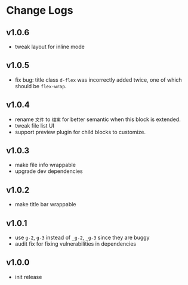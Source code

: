 # Change Logs

## v1.0.6

 - tweak layout for inline mode


## v1.0.5

 - fix bug: title class `d-flex` was incorrectly added twice, one of which should be `flex-wrap`.


## v1.0.4

 - rename `文件` to `檔案` for better semantic when this block is extended.
 - tweak file list UI
 - support preview plugin for child blocks to customize.


## v1.0.3

 - make file info wrappable
 - upgrade dev dependencies


## v1.0.2

 - make title bar wrappable


## v1.0.1

 - use `g-2`, `g-3` instead of `_g-2`, `_g-3` since they are buggy
 - audit fix for fixing vulnerabilities in dependencies


## v1.0.0

 - init release

